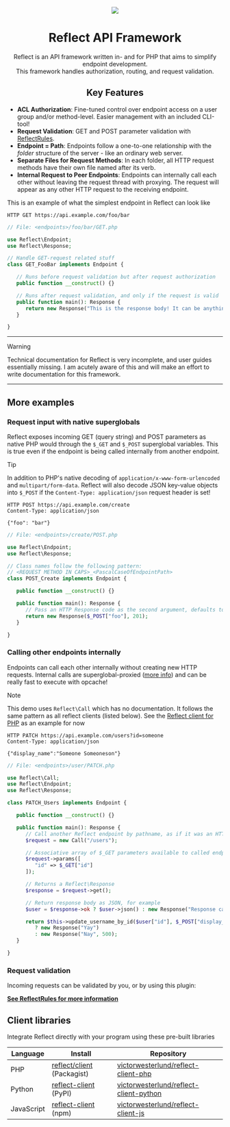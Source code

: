 <p align="center">
   <img src="https://github.com/VictorWesterlund/reflect/assets/35688133/274464b2-04b4-430f-bf4e-73d77e023bee">
</p>
<h1 align="center">Reflect API Framework</h1>

<p align="center">Reflect is an API framework written in- and for PHP that aims to simplify endpoint development.<br>This framework handles authorization, routing, and request validation.</p>

<h2 align="center">Key Features</h2>

- **ACL Authorization**: Fine-tuned control over endpoint access on a user group and/or method-level. Easier management with an included CLI-tool!
- **Request Validation**: GET and POST parameter validation with [ReflectRules](https://github.com/victorwesterlund/reflect-rules-plugin).
- **Endpoint = Path**: Endpoints follow a one-to-one relationship with the *folder* structure of the server - like an ordinary web server.
- **Separate Files for Request Methods**: In each folder, all HTTP request methods have their own file named after its verb.
- **Internal Request to Peer Endpoints**: Endpoints can internally call each other without leaving the request thread with proxying. The request will appear as any other HTTP request to the receiving endpoint.

This is an example of what the simplest endpoint in Reflect can look like

```
HTTP GET https://api.example.com/foo/bar
```
```php
// File: <endpoints>/foo/bar/GET.php

use Reflect\Endpoint;
use Reflect\Response;

// Handle GET-request related stuff
class GET_FooBar implements Endpoint {

   // Runs before request validation but after request authorization
   public function __construct() {}

   // Runs after request validation, and only if the request is valid
   public function main(): Response {
      return new Response("This is the response body! It can be anything JSON-serializable");
   }

}
```

---

> [!WARNING]
> Technical documentation for Reflect is very incomplete, and user guides essentially missing. I am acutely aware of this and will make an effort to write documentation for this framework.

---

## More examples

### Request input with native superglobals

Reflect exposes incoming GET (query string) and POST parameters as native PHP would through the `$_GET` and `$_POST` superglobal variables. This is true even if the endpoint is being called internally from another endpoint.

> [!TIP]
> In addition to PHP's native decoding of `application/x-www-form-urlencoded` and `multipart/form-data`. Reflect will also decode JSON key-value objects into `$_POST` if the `Content-Type: application/json` request header is set!

```
HTTP POST https://api.example.com/create
Content-Type: application/json

{"foo": "bar"}
```
```php
// File: <endpoints>/create/POST.php

use Reflect\Endpoint;
use Reflect\Response;

// Class names follow the following pattern:
// <REQUEST METHOD IN CAPS>_<PascalCaseOfEndpointPath>
class POST_Create implements Endpoint {

   public function __construct() {}

   public function main(): Response {
      // Pass an HTTP Response code as the second argument, defaults to 200 OK
      return new Response($_POST["foo"], 201);
   }

}
```

### Calling other endpoints internally

Endpoints can call each other internally without creating new HTTP requests. Internal calls are superglobal-proxied ([more info](https://github.com/VictorWesterlund/php-globalsnapshot)) and can be really fast to execute with opcache!

> [!NOTE]
> This demo uses `Reflect\Call` which has no documentation. It follows the same pattern as all reflect clients (listed below). See the [Reflect client for PHP](https://github.com/VictorWesterlund/reflect-client-php) as an example for now

```
HTTP PATCH https://api.example.com/users?id=someone
Content-Type: application/json

{"display_name":"Someone Someoneson"}
```
```php
// File: <endpoints>/user/PATCH.php

use Reflect\Call;
use Reflect\Endpoint;
use Reflect\Response;

class PATCH_Users implements Endpoint {

   public function __construct() {}

   public function main(): Response {
      // Call another Reflect endpoint by pathname, as if it was an HTTP call
      $request = new Call("/users");

      // Associative array of $_GET parameters available to called endpoint
      $request->params([
         "id" => $_GET["id"]
      ]);

      // Returns a Reflect\Response
      $response = $request->get();

      // Return response body as JSON, for example
      $user = $response->ok ? $user->json() : new Response("Response can be called anywhere, even here for example");

      return $this->update_username_by_id($user["id"], $_POST["display_name"])
         ? new Response("Yay")
         : new Response("Nay", 500);
   }

}
```

### Request validation

Incoming requests can be validated by you, or by using this plugin:

[**See ReflectRules for more information**](https://github.com/VictorWesterlund/reflect-rules-plugin)

## Client libraries

Integrate Reflect directly with your program using these pre-built libraries

Language|Install|Repository
---|---|---
PHP|[reflect/client](https://packagist.org/packages/reflect/client) (Packagist)|[victorwesterlund/reflect-client-php](https://github.com/VictorWesterlund/reflect-client-php)
Python|[reflect-client](https://pypi.org/project/reflect-client/) (PyPI)|[victorwesterlund/reflect-client-python](https://github.com/VictorWesterlund/reflect-client-python)
JavaScript|[reflect-client](https://www.npmjs.com/package/reflect-client) (npm)|[victorwesterlund/reflect-client-js](https://github.com/VictorWesterlund/reflect-client-js)
